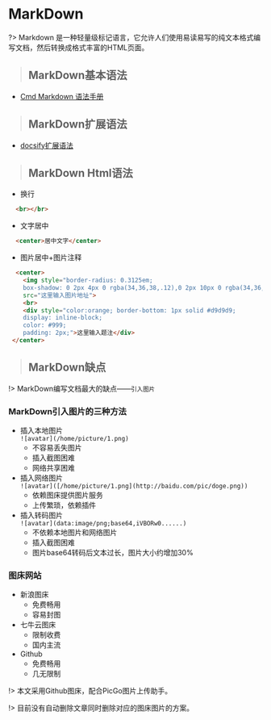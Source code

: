 # MarkDown

?> Markdown 是一种轻量级标记语言，它允许人们使用易读易写的纯文本格式编写文档，然后转换成格式丰富的HTML页面。

> ## MarkDown基本语法

- [Cmd Markdown 语法手册](https://www.zybuluo.com/mdeditor?url=https://www.zybuluo.com/static/editor/md-help.markdown)

> ## MarkDown扩展语法

- [docsify扩展语法](https://docsify.js.org/#/zh-cn/helpers)

> ## MarkDown Html语法

- 换行

```html
  <br></br>
```

- 文字居中

```html
  <center>居中文字</center>
```

- 图片居中+图片注释

```html
  <center>
    <img style="border-radius: 0.3125em;
    box-shadow: 0 2px 4px 0 rgba(34,36,38,.12),0 2px 10px 0 rgba(34,36,38,.08);" 
    src="这里输入图片地址">
    <br>
    <div style="color:orange; border-bottom: 1px solid #d9d9d9;
    display: inline-block;
    color: #999;
    padding: 2px;">这里输入题注</div>
 </center>
```

> ## MarkDown缺点

!> MarkDown编写文档最大的缺点——`引入图片`

### MarkDown引入图片的三种方法

- 插入本地图片  
`![avatar](/home/picture/1.png)`
  - 不容易丢失图片
  - 插入截图困难
  - 网络共享困难
- 插入网络图片  
`![avatar]([/home/picture/1.png](http://baidu.com/pic/doge.png))`
  - 依赖图床提供图片服务
  - 上传繁琐，依赖插件
- 插入转码图片  
`![avatar](data:image/png;base64,iVBORw0......)`
  - 不依赖本地图片和网络图片
  - 插入截图困难
  - 图片base64转码后文本过长，图片大小约增加30%

### 图床网站

- 新浪图床
  - 免费畅用
  - 容易封图
- 七牛云图床
  - 限制收费
  - 国内主流
- Github
  - 免费畅用
  - 几无限制

!> 本文采用Github图床，配合PicGo图片上传助手。

!> 目前没有自动删除文章同时删除对应的图床图片的方案。
